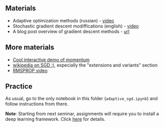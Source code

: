 
## Materials
* Adaptive optimization methods (russian) - [video](https://yadi.sk/i/SAGl44PS3EHZeK)
* Stochastic gradient descent modiffications (english) - [video](https://www.youtube.com/watch?v=nhqo0u1a6fw)
* A blog post overview of gradient descent methods - [url](http://ruder.io/optimizing-gradient-descent/)

## More materials
* [Cool interactive demo of momentum](http://distill.pub/2017/momentum/)
* [wikipedia on SGD :)](https://en.wikipedia.org/wiki/Stochastic_gradient_descent), expecially the "extensions and variants" section
* [RMSPROP video](https://www.youtube.com/watch?v=defQQqkXEfE)


## Practice

As usual, go to the only notebook in this folder (`adaptive_sgd.ipynb`) and follow instructions from there.

__Note__: Starting from next seminar, assignments will require you to install a deep learning framework. Click [here](https://github.com/yandexdataschool/Practical_DL/issues/6) for details.
